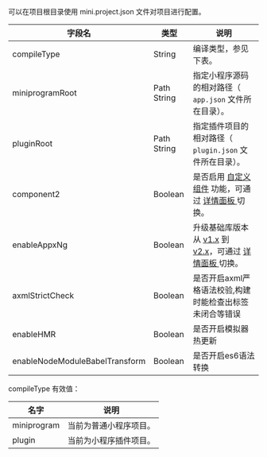 可以在项目根目录使用 mini.project.json 文件对项目进行配置。

| **字段名** | **类型** | **说明** |
| --- | --- | --- |
| compileType | String | 编译类型，参见下表。 |
| miniprogramRoot | Path String | 指定小程序源码的相对路径（ `app.json` 文件所在目录）。 |
| pluginRoot | Path String | 指定插件项目的相对路径（ `plugin.json` 文件所在目录）。 |
| component2 | Boolean | 是否启用 [自定义组件](https://opendocs.alipay.com/mini/framework/custom-component-overview) 功能，可通过 [详情面板 ](https://opendocs.alipay.com/mini/ide/toolbar#%E8%AF%A6%E6%83%85)切换。 |
| enableAppxNg | Boolean | 升级基础库版本从 [v1.x](https://opendocs.alipay.com/mini/ide/framework-changelog) 到 [v2.x](https://opendocs.alipay.com/mini/framework/lib-upgrade-v2)，可通过 [详情面板 ](https://opendocs.alipay.com/mini/ide/toolbar#%E8%AF%A6%E6%83%85)切换。 |
| axmlStrictCheck | Boolean | 是否开启axml严格语法校验,构建时能检查出标签未闭合等错误 |
| enableHMR | Boolean | 是否开启模拟器热更新 |
| enableNodeModuleBabelTransform | Boolean | 是否开启es6语法转换 |


compileType 有效值：

| **名字** | **说明** |
| --- | --- |
| miniprogram | 当前为普通小程序项目。 |
| plugin | 当前为小程序插件项目。 |

